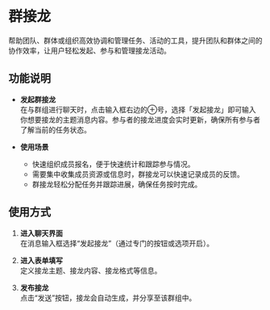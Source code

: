 # 群接龙
帮助团队、群体或组织高效协调和管理任务、活动的工具，提升团队和群体之间的协作效率，让用户轻松发起、参与和管理接龙活动。

## 功能说明

- **发起群接龙**  
  在与群组进行聊天时，点击输入框右边的⊕号，选择「发起接龙」即可输入你想要接龙的主题消息内容。参与者的接龙进度会实时更新，确保所有参与者了解当前的任务状态。

- **使用场景**
   - 快速组织成员报名，便于快速统计和跟踪参与情况。
   - 需要集中收集成员资源或信息时，群接龙可以快速记录成员的反馈。
   - 群接龙轻松分配任务并跟踪进展，确保任务按时完成。

## 使用方式
 
1. **进入聊天界面**  
   在消息输入框选择“发起接龙”（通过专门的按钮或选项开启）。

2. **进入表单填写**  
   定义接龙主题、接龙内容、接龙格式等信息。

3. **发布接龙**  
   点击“发送”按钮，接龙会自动生成，并分享至该群组中。





